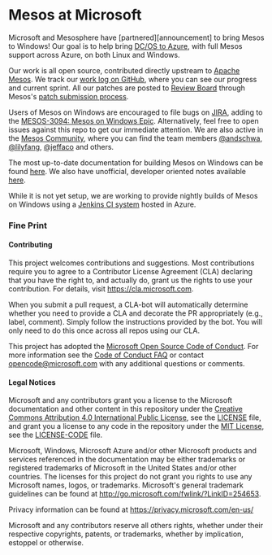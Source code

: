 # Mesos at Microsoft

Microsoft and Mesosphere have [partnered][announcement] to bring Mesos to Windows!
Our goal is to help bring [DC/OS to Azure][azure],
with full Mesos support across Azure, on both Linux and Windows.

Our work is all open source, contributed directly upstream to [Apache Mesos][GitHub].
We track our [work log on GitHub][mesos-log], where you can see our progress and current sprint.
All our patches are posted to [Review Board][] through Mesos's [patch submission process][patch].

Users of Mesos on Windows are encouraged to file bugs on [JIRA][],
adding to the [MESOS-3094: Mesos on Windows Epic][epic].
Alternatively, feel free to open issues against this repo to get our immediate attention.
We are also active in the [Mesos Community][community],
where you can find the team members [@andschwa][], [@lilyfang][], [@jeffaco][] and others.

The most up-to-date documentation for building Mesos on Windows can be found [here][windows.md].
We also have unofficial, developer oriented notes available [here][notes].

While it is not yet setup, we are working to provide nightly builds of Mesos on Windows
using a [Jenkins CI system][mesos-jenkins] hosted in Azure.

[announcment]: https://azure.microsoft.com/en-us/blog/microsoft-and-mesosphere-partner-to-bring-mesos-container-orchestration-across-windows-and-linux-worlds/
[azure]: https://mesosphere.com/azure/

[GitHub]: https://github.com/apache/mesos
[mesos-log]: https://github.com/Microsoft/mesos-log
[review board]: https://reviews.apache.org/dashboard/
[patch]: https://mesos.apache.org/documentation/latest/submitting-a-patch/

[JIRA]: https://issues.apache.org/jira/secure/Dashboard.jspa?selectPageId=12327654
[epic]: https://issues.apache.org/jira/browse/MESOS-3094
[community]: https://mesos.apache.org/community/
[@andschwa]: https://github.com/andschwa/
[@lilyfang]: https://github.com/lilyfang/
[@jeffaco]: https://github.com/jeffaco

[windows.md]: https://github.com/apache/mesos/blob/master/docs/windows.md
[notes]: https://github.com/Microsoft/mesos-log/tree/master/notes

[mesos-jenkins]: https://github.com/Microsoft/mesos-jenkins

### Fine Print

#### Contributing

This project welcomes contributions and suggestions.  Most contributions require you to agree to a
Contributor License Agreement (CLA) declaring that you have the right to, and actually do, grant us
the rights to use your contribution. For details, visit https://cla.microsoft.com.

When you submit a pull request, a CLA-bot will automatically determine whether you need to provide
a CLA and decorate the PR appropriately (e.g., label, comment). Simply follow the instructions
provided by the bot. You will only need to do this once across all repos using our CLA.

This project has adopted the [Microsoft Open Source Code of Conduct](https://opensource.microsoft.com/codeofconduct/).
For more information see the [Code of Conduct FAQ](https://opensource.microsoft.com/codeofconduct/faq/) or
contact [opencode@microsoft.com](mailto:opencode@microsoft.com) with any additional questions or comments.

#### Legal Notices

Microsoft and any contributors grant you a license to the Microsoft documentation and other content
in this repository under the [Creative Commons Attribution 4.0 International Public License](https://creativecommons.org/licenses/by/4.0/legalcode),
see the [LICENSE](LICENSE) file, and grant you a license to any code in the repository under the [MIT License](https://opensource.org/licenses/MIT), see the
[LICENSE-CODE](LICENSE-CODE) file.

Microsoft, Windows, Microsoft Azure and/or other Microsoft products and services referenced in the documentation
may be either trademarks or registered trademarks of Microsoft in the United States and/or other countries.
The licenses for this project do not grant you rights to use any Microsoft names, logos, or trademarks.
Microsoft's general trademark guidelines can be found at http://go.microsoft.com/fwlink/?LinkID=254653.

Privacy information can be found at https://privacy.microsoft.com/en-us/

Microsoft and any contributors reserve all others rights, whether under their respective copyrights, patents,
or trademarks, whether by implication, estoppel or otherwise.
